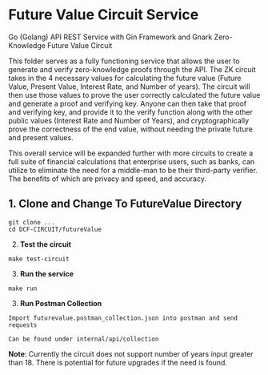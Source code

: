# Future Value Circuit Service
Go (Golang) API REST Service with Gin Framework and Gnark Zero-Knowledge Future Value Circuit

This folder serves as a fully functioning service that allows the user to generate and verify zero-knowledge proofs through the API.
The ZK circuit takes in the 4 necessary values for calculating the future value (Future Value, Present Value, Interest Rate, and Number of years). The circuit will then use those values to prove the user correctly calculated the future value and generate a proof and verifying key. Anyone can then take that proof and verifying key, and provide it to the verify function along with the other public values (Interest Rate and Number of Years), and cryptographically prove the correctness of the end value, without needing the private future and present values. 

This overall service will be expanded further with more circuits to create a full suite of financial calculations that enterprise users, such as banks, can utilize to eliminate the need for a middle-man to be their third-party verifier. The benefits of which are privacy and speed, and accuracy.

## 1. Clone and Change To FutureValue Directory

```shell script
git clone ...
cd DCF-CIRCUIT/futureValue
```

2. **Test the circuit**

```shell script
make test-circuit
```

3. **Run the service**

```shell script
make run
```

3. **Run Postman Collection**

```
Import futurevalue.postman_collection.json into postman and send requests

Can be found under internal/api/collection
```

**Note**: Currently the circuit does not support number of years input greater than 18. There is potential for future upgrades if the need is found. 

